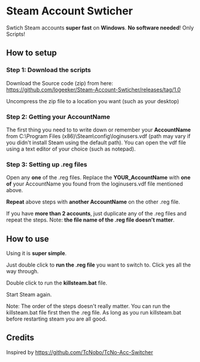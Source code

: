 
# Steam Account Swticher
Swtich Steam accounts **super fast** on **Windows**. **No software needed**! Only Scripts!

## How to setup
### Step 1: Download the scripts
Download the Source code (zip) from here: https://github.com/logeeker/Steam-Account-Swticher/releases/tag/1.0

Uncompress the zip file to a location you want (such as your desktop)

### Step 2: Getting your AccountName
The first thing you need to to write down or remember your **AccountName** from C:\Program Files (x86)\Steam\config\loginusers.vdf (path may vary if you didn't install Steam using the default path). You can open the vdf file using a text editor of your choice (such as notepad).
### Step 3: Setting up .reg files
Open any **one** of the .reg files. Replace the **YOUR_AccountName** with **one of** your AccountName you found from the loginusers.vdf file mentioned above.

**Repeat** above steps with **another AccountName** on the other .reg file.

If you have **more than 2 accounts**, just duplicate any of the .reg files and repeat the steps. Note: **the file name of the .reg file doesn't matter**. 
## How to use
Using it is **super simple**. 

Just double click to **run the .reg file** you want to switch to. Click yes all the way through.

Double click to run the **killsteam.bat** file.

Start Steam again.

Note: The order of the steps doesn't really matter. You can run the killsteam.bat file first then the .reg file. As long as you run killsteam.bat before restarting steam you are all good.
## Credits
Inspired by https://github.com/TcNobo/TcNo-Acc-Switcher

